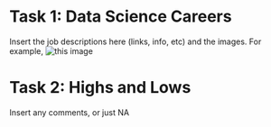 # Task 1: Data Science Careers

Insert the job descriptions here (links, info, etc) and the images.
For example, ![this image](./images/theend.png)



# Task 2: Highs and Lows

Insert any comments, or just NA
